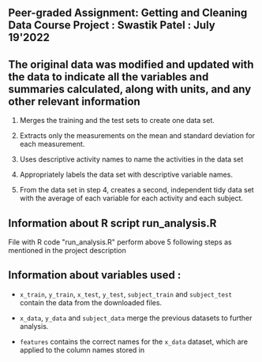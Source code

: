 ## Peer-graded Assignment: Getting and Cleaning Data Course Project : Swastik Patel : July 19'2022


## The original data was modified and updated with the data to indicate all the variables and summaries calculated, along with units, and any other relevant information


1. Merges the training and the test sets to create one data set.

2. Extracts only the measurements on the mean and standard deviation for each measurement. 

3. Uses descriptive activity names to name the activities in the data set

4. Appropriately labels the data set with descriptive variable names. 

5. From the data set in step 4, creates a second, independent tidy data set with the average of each variable for each activity and each subject.


## Information  about R script run_analysis.R
File with R code "run_analysis.R" perform above 5 following steps as mentioned in the project description


## Information about variables used :   
* `x_train`, `y_train`, `x_test`, `y_test`, `subject_train` and `subject_test` contain the data from the downloaded files.

* `x_data`, `y_data` and `subject_data` merge the previous datasets to further analysis.

* `features` contains the correct names for the `x_data` dataset, which are applied to the column names stored in
